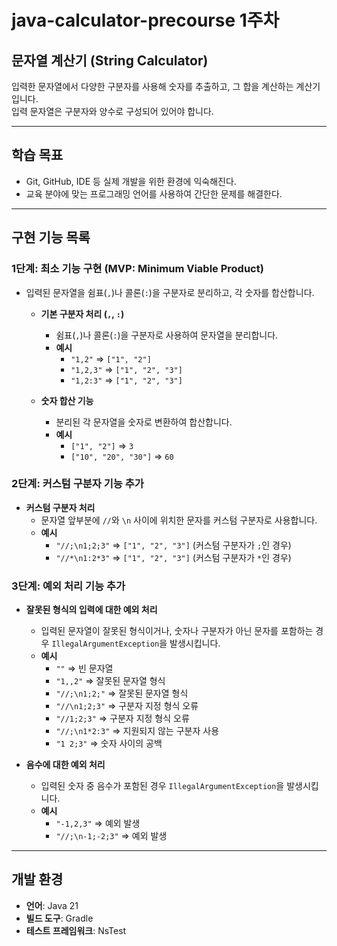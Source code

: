 # java-calculator-precourse 1주차

## 문자열 계산기 (String Calculator)

입력한 문자열에서 다양한 구분자를 사용해 숫자를 추출하고, 그 합을 계산하는 계산기입니다.  
입력 문자열은 구분자와 양수로 구성되어 있어야 합니다.

---

## 학습 목표

- Git, GitHub, IDE 등 실제 개발을 위한 환경에 익숙해진다.
- 교육 분야에 맞는 프로그래밍 언어를 사용하여 간단한 문제를 해결한다.

---

## 구현 기능 목록

### 1단계: 최소 기능 구현 (MVP: Minimum Viable Product)
- 입력된 문자열을 쉼표(`,`)나 콜론(`:`)을 구분자로 분리하고, 각 숫자를 합산합니다.
    - **기본 구분자 처리 (`,`, `:`)**
        - 쉼표(`,`)나 콜론(`:`)을 구분자로 사용하여 문자열을 분리합니다.
        - **예시**
            - `"1,2"` ⇒ `["1", "2"]`
            - `"1,2,3"` ⇒ `["1", "2", "3"]`
            - `"1,2:3"` ⇒ `["1", "2", "3"]`

    - **숫자 합산 기능**
        - 분리된 각 문자열을 숫자로 변환하여 합산합니다.
        - **예시**
            - `["1", "2"]` ⇒ `3`
            - `["10", "20", "30"]` ⇒ `60`

### 2단계: 커스텀 구분자 기능 추가
- **커스텀 구분자 처리**
    - 문자열 앞부분에 `//`와 `\n` 사이에 위치한 문자를 커스텀 구분자로 사용합니다.
    - **예시**
        - `"//;\n1;2;3"` ⇒ `["1", "2", "3"]` (커스텀 구분자가 `;`인 경우)
        - `"//*\n1:2*3"` ⇒ `["1", "2", "3"]` (커스텀 구분자가 `*`인 경우)

### 3단계: 예외 처리 기능 추가
- **잘못된 형식의 입력에 대한 예외 처리**
    - 입력된 문자열이 잘못된 형식이거나, 숫자나 구분자가 아닌 문자를 포함하는 경우 `IllegalArgumentException`을 발생시킵니다.
    - **예시**
        - `""` ⇒ 빈 문자열
        - `"1,,2"` ⇒ 잘못된 문자열 형식
        - `"//;\n1;2;"` ⇒ 잘못된 문자열 형식
        - `"//\n1;2;3"` ⇒ 구분자 지정 형식 오류
        - `"//1;2;3"` ⇒ 구분자 지정 형식 오류
        - `"//;\n1*2:3"` ⇒ 지원되지 않는 구분자 사용
        - `"1 2;3"` ⇒ 숫자 사이의 공백

- **음수에 대한 예외 처리**
    - 입력된 숫자 중 음수가 포함된 경우 `IllegalArgumentException`을 발생시킵니다.
    - **예시**
        - `"-1,2,3"` ⇒ 예외 발생
        - `"//;\n-1;-2;3"` ⇒ 예외 발생

---

## 개발 환경

- **언어**: Java 21
- **빌드 도구**: Gradle
- **테스트 프레임워크**: NsTest